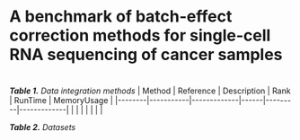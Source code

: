 # A benchmark of batch-effect correction methods for single-cell RNA sequencing of cancer samples

#

***Table 1.*** *Data integration methods*
| Method | Reference | Description | Rank | RunTime | MemoryUsage |
|--------|-----------|-------------|------|---------|-------------|
|        |           |             |      |         |             |


***Table 2.*** *Datasets*
